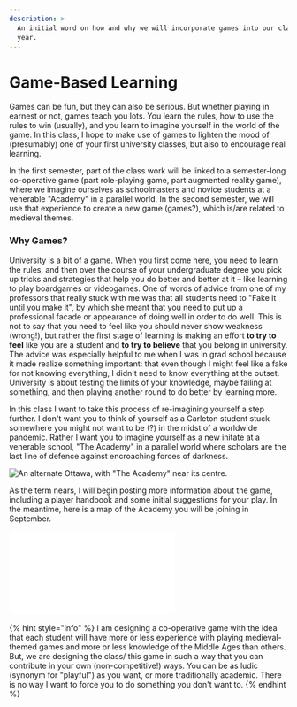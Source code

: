 ```yaml
---
description: >-
  An initial word on how and why we will incorporate games into our class this
  year.
---
```


# Game-Based Learning

Games can be fun, but they can also be serious. But whether playing in earnest or not, games teach you lots. You learn the rules, how to use the rules to win \(usually\), and you learn to imagine yourself in the world of the game. In this class, I hope to make use of games to lighten the mood of \(presumably\) one of your first university classes, but also to encourage real learning. 

In the first semester, part of the class work will be linked to a semester-long co-operative game \(part role-playing game, part augmented reality game\), where we imagine ourselves as schoolmasters and novice students at a venerable "Academy" in a parallel world. In the second semester, we will use that experience to create a new game \(games?\), which is/are related to medieval themes. 

### Why Games?

University is a bit of a game. When you first come here, you need to learn the rules, and then over the course of your undergraduate degree you pick up tricks and strategies that help you do better and better at it – like learning to play boardgames or videogames. One of words of advice from one of my professors that really stuck with me was that all students need to "Fake it until you make it", by which she meant that you need to put up a professional facade or appearance of doing well in order to do well. This is not to say that you need to feel like you should never show weakness \(wrong!\), but rather the first stage of learning is making an effort **to try to feel** like you are a student and **to try to believe** that you belong in university. The advice was especially helpful to me when I was in grad school because it made realize something important: that even though I might feel like a fake for not knowing everything, I didn't need to know everything at the outset. University is about testing the limits of your knowledge, maybe failing at something, and then playing another round to do better by learning more.

In this class I want to take this process of re-imagining yourself a step further. I don't want you to think of yourself as a Carleton student stuck somewhere you might not want to be \(?\) in the midst of a worldwide pandemic. Rather I want you to imagine yourself as a new initate at a venerable school, "The Academy" in a parallel world where scholars are the last line of defence against encroaching forces of darkness.

![An alternate Ottawa, with &quot;The Academy&quot; near its centre.](../../.gitbook/assets/the-academy-ottawa.png)

As the term nears, I will begin posting more information about the game, including a player handbook and some initial suggestions for your play. In the meantime, here is a map of the Academy you will be joining in September. 

![The Academy, depicted with modern scientifico-aesthetic accuracy. ](../../.gitbook/assets/the-academy-with-numbers-and-legend-.pdf)

{% hint style="info" %}
I am designing a co-operative game with the idea that each student will have more or less experience with playing medieval-themed games and more or less knowledge of the Middle Ages than others. But, we are designing the class/ this game in such a way that you can contribute in your own \(non-competitive!\) ways. You can be as ludic \(synonym for "playful"\) as you want, or more traditionally academic. There is no way I want to force you to do something you don't want to.
{% endhint %}

